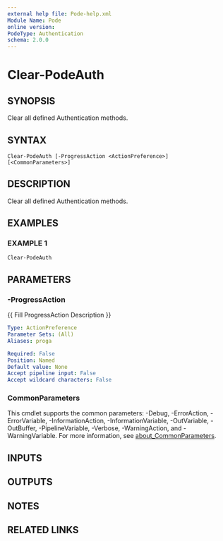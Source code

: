 ```yaml
---
external help file: Pode-help.xml
Module Name: Pode
online version:
PodeType: Authentication
schema: 2.0.0
---
```


# Clear-PodeAuth

## SYNOPSIS
Clear all defined Authentication methods.

## SYNTAX

```
Clear-PodeAuth [-ProgressAction <ActionPreference>] [<CommonParameters>]
```

## DESCRIPTION
Clear all defined Authentication methods.

## EXAMPLES

### EXAMPLE 1
```
Clear-PodeAuth
```

## PARAMETERS

### -ProgressAction
{{ Fill ProgressAction Description }}

```yaml
Type: ActionPreference
Parameter Sets: (All)
Aliases: proga

Required: False
Position: Named
Default value: None
Accept pipeline input: False
Accept wildcard characters: False
```

### CommonParameters
This cmdlet supports the common parameters: -Debug, -ErrorAction, -ErrorVariable, -InformationAction, -InformationVariable, -OutVariable, -OutBuffer, -PipelineVariable, -Verbose, -WarningAction, and -WarningVariable. For more information, see [about_CommonParameters](http://go.microsoft.com/fwlink/?LinkID=113216).

## INPUTS

## OUTPUTS

## NOTES

## RELATED LINKS
